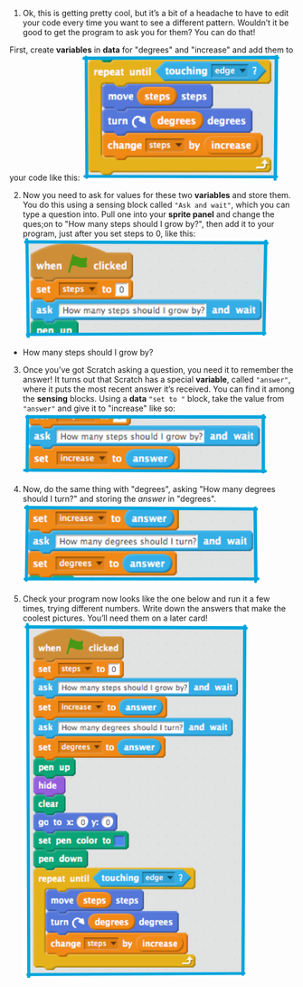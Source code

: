 
1. Ok, this is getting pretty cool, but it’s a bit of a headache to have to edit your code every time you want to see a different pattern. Wouldn’t it be good to get the program to ask you for them? You can do that!

 First, create **variables** in **data** for "degrees" and "increase" and add them to your code like this: ![](assets/ask1.png)

2. Now you need to ask for values for these two **variables** and store them. You do this using a sensing block called `"Ask and wait"`, which you can type a question into. Pull one into your **sprite panel** and change the ques;on to "How many steps should I grow by?", then add it to your program, just after you set steps to 0, like this: ![](assets/ask2.png)
 * How many steps should I grow by?

3. Once you’ve got Scratch asking a question, you need it to remember the answer! It turns out that Scratch has a special **variable**, called `"answer"`, where it puts the most recent answer it’s received. You can find it among the **sensing** blocks. Using a **data** `"set to "` block, take the value from `"answer"` and give it to "increase" like so: ![](assets/ask3.png)

4. Now, do the same thing with "degrees", asking "How many degrees should I turn?" and storing the _answer_ in "degrees". ![](assets/ask4.png)


5. Check your program now looks like the one below and run it a few times, trying different numbers. Write down the answers that make the coolest pictures. You’ll need them on a later card! ![](assets/ask5.png)

